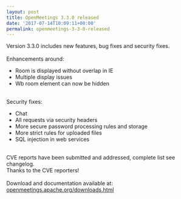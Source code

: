 ```yaml
---
layout: post
title: OpenMeetings 3.3.0 released
date: '2017-07-14T10:09:11+00:00'
permalink: openmeetings-3-3-0-released
---
```

<!--
Licensed under the Apache License, Version 2.0 (the "License") http://www.apache.org/licenses/LICENSE-2.0
-->
Version 3.3.0 includes new features, bug fixes and security fixes. <br/>
 <br/>
Enhancements around:
<ul>
<li>Room is displayed without overlap in IE</li>
<li>Multiple display issues</li>
<li>Wb room element can now be hidden</li>
</ul>
 <br/>
Security fixes:
<ul>
<li>Chat</li>
<li>All requests via security headers</li>
<li>More secure password processing rules and storage</li>
<li>More strict rules for uploaded files</li>
<li>SQL injection in web services</li>
</ul>
<br/>
CVE reports have been submitted and addressed, complete list see changelog.<br/>
Thanks to the CVE reporters!<br/>
<br/>
Download and documentation available at: <a href="https://openmeetings.apache.org/downloads.html" target="_blank">openmeetings.apache.org/downloads.html</a>
